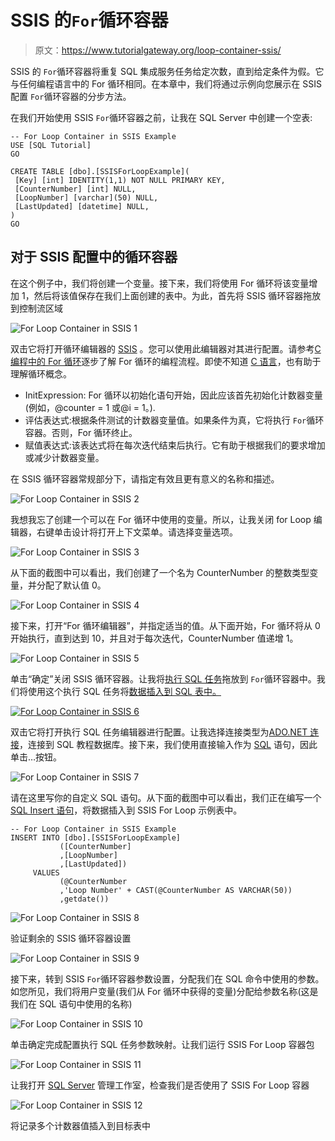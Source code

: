 # SSIS 的`For`循环容器

> 原文：<https://www.tutorialgateway.org/loop-container-ssis/>

SSIS 的 `For`循环容器将重复 SQL 集成服务任务给定次数，直到给定条件为假。它与任何编程语言中的 For 循环相同。在本章中，我们将通过示例向您展示在 SSIS 配置 `For`循环容器的分步方法。

在我们开始使用 SSIS `For`循环容器之前，让我在 SQL Server 中创建一个空表:

```
-- For Loop Container in SSIS Example
USE [SQL Tutorial]
GO

CREATE TABLE [dbo].[SSISForLoopExample](
 [Key] [int] IDENTITY(1,1) NOT NULL PRIMARY KEY,
 [CounterNumber] [int] NULL,
 [LoopNumber] [varchar](50) NULL,
 [LastUpdated] [datetime] NULL,
)
GO
```

## 对于 SSIS 配置中的循环容器

在这个例子中，我们将创建一个变量。接下来，我们将使用 For 循环将该变量增加 1，然后将该值保存在我们上面创建的表中。为此，首先将 SSIS 循环容器拖放到控制流区域

![For Loop Container in SSIS 1](img/44c7e59e3635ec5e4a301a270b64d66d.png)

双击它将打开循环编辑器的 [SSIS](https://www.tutorialgateway.org/ssis/) 。您可以使用此编辑器对其进行配置。请参考[C 编程中的 For 循环](https://www.tutorialgateway.org/for-loop-in-c-programming/)逐步了解 For 循环的编程流程。即使不知道 [C 语言](https://www.tutorialgateway.org/c-programming/)，也有助于理解循环概念。

*   InitExpression: For 循环以初始化语句开始，因此应该首先初始化计数器变量(例如，@counter = 1 或@i = 1。).
*   评估表达式:根据条件测试的计数器变量值。如果条件为真，它将执行 `For`循环容器。否则，For 循环终止。
*   赋值表达式:该表达式将在每次迭代结束后执行。它有助于根据我们的要求增加或减少计数器变量。

在 SSIS 循环容器常规部分下，请指定有效且更有意义的名称和描述。

![For Loop Container in SSIS 2](img/c861e91b9e05a115b3477eb80d9c1b0e.png)

我想我忘了创建一个可以在 For 循环中使用的变量。所以，让我关闭 for Loop 编辑器，右键单击设计将打开上下文菜单。请选择变量选项。

![For Loop Container in SSIS 3](img/51864c249db505d22e2fec7efb8318da.png)

从下面的截图中可以看出，我们创建了一个名为 CounterNumber 的整数类型变量，并分配了默认值 0。

![For Loop Container in SSIS 4](img/0396e96a127b2ef0e1b87ce35c8be1e0.png)

接下来，打开“For 循环编辑器”，并指定适当的值。从下面开始，For 循环将从 0 开始执行，直到达到 10，并且对于每次迭代，CounterNumber 值递增 1。

![For Loop Container in SSIS 5](img/c72c695608c205e0decb57bbfd89da2f.png)

单击“确定”关闭 SSIS 循环容器。让我将[执行 SQL 任务](https://www.tutorialgateway.org/execute-sql-task-in-ssis/)拖放到 `For`循环容器中。我们将使用这个执行 SQL 任务将[数据插入到 SQL 表中。](https://www.tutorialgateway.org/sql-insert-statement/)

[![For Loop Container in SSIS 6](img/eb75ab958be30347d1c51ceed60e8039.png)](https://www.tutorialgateway.org/sql-insert-statement/)

双击它将打开执行 SQL 任务编辑器进行配置。让我选择连接类型为[ADO.NET 连接](https://www.tutorialgateway.org/ado-net-connection-manager-in-ssis/)，连接到 SQL 教程数据库。接下来，我们使用直接输入作为 [SQL](https://www.tutorialgateway.org/sql/) 语句，因此单击…按钮。

![For Loop Container in SSIS 7](img/113100d243769b15ce77d4d22d698001.png)

请在这里写你的自定义 SQL 语句。从下面的截图中可以看出，我们正在编写一个 [SQL Insert 语句](https://www.tutorialgateway.org/sql-insert-statement/)，将数据插入到 SSIS For Loop 示例表中。

```
-- For Loop Container in SSIS Example
INSERT INTO [dbo].[SSISForLoopExample]
           ([CounterNumber]
           ,[LoopNumber]
           ,[LastUpdated])
     VALUES
           (@CounterNumber
           ,'Loop Number' + CAST(@CounterNumber AS VARCHAR(50))
           ,getdate())
```

![For Loop Container in SSIS 8](img/0717434dc550c06e11cfb153e9ab7d31.png)

验证剩余的 SSIS 循环容器设置

![For Loop Container in SSIS 9](img/1f4eda661d3f2d1a6699329047839383.png)

接下来，转到 SSIS `For`循环容器参数设置，分配我们在 SQL 命令中使用的参数。如您所见，我们将用户变量(我们从 For 循环中获得的变量)分配给参数名称(这是我们在 SQL 语句中使用的名称)

![For Loop Container in SSIS 10](img/7f12dcb78f4945ae0c1abb5b4cf71c78.png)

单击确定完成配置执行 SQL 任务参数映射。让我们运行 SSIS For Loop 容器包

![For Loop Container in SSIS 11](img/400dc4195588be2c50ee547ae12d9b48.png)

让我打开 [SQL Server](https://www.tutorialgateway.org/sql/) 管理工作室，检查我们是否使用了 SSIS For Loop 容器

![For Loop Container in SSIS 12](img/30745f909069e4ce963d3867969d1b5b.png)

将记录多个计数器值插入到目标表中